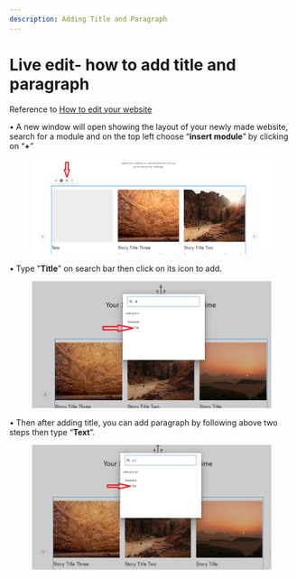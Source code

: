 ```yaml
---
description: Adding Title and Paragraph
---
```


# Live edit- how to add title and paragraph

Reference to [How to edit your website](https://help.microweber.com/user-guide/live-edit-how-to-edit-you-site)

• A new window will open showing the layout of your newly made website, search for a module and on the top left choose “**insert module**” by clicking on “**+**”

<figure><img src=".gitbook/assets/Title and P 1.png" alt=""><figcaption></figcaption></figure>

• Type "**Title**" on search bar then click on its icon to add.

<figure><img src=".gitbook/assets/Title and P 1 (1).png" alt=""><figcaption></figcaption></figure>

• Then after adding title, you can add paragraph by following above two steps then type “**Text**”.

<figure><img src=".gitbook/assets/Title and P 1 (2).png" alt=""><figcaption></figcaption></figure>

